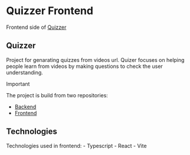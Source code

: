 # Quizzer Frontend
Frontend side of [Quizzer](https://github.com/users/gil392/projects/1)

## Quizzer
Project for genarating quizzes from videos url.
Quizer focuses on helping people learn from videos by making questions to check the user understanding.

> [!IMPORTANT]
> The project is build from two repositories:
> - [Backend](https://github.com/gil392/Quizzer)
> - [Frontend](https://github.com/gil392/quizzer_frontend)

## Technologies
Technologies used in frontend:
    - Typescript
    - React
    - Vite